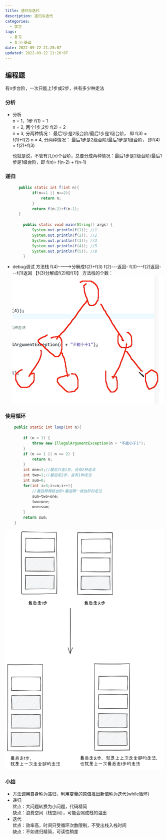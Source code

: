 ```yaml
---
title: 递归与迭代
description: 递归与迭代
categories:
  - 学习
tags:
  - 复习
  - 复习-基础
date: 2022-09-22 21:20:07
updated: 2022-09-22 21:20:07
---
```


## 编程题

有n步台阶，一次只能上1步或2步，共有多少种走法  

### 分析

- 分析  
  n = 1，1步    f(1) = 1  
  n = 2,   两个1步,2步    f(2) = 2  
  n = 3,  分两种情况： 最后1步是2级台阶/最后1步是1级台阶，
  即 f(3) = f(1)+f(2)
  n = 4, 分两种情况： 最后1步是2级台阶/最后1步是1级台阶，
  即f(4) = f(2)+f(3)

  也就是说，不管有几(n)个台阶，总要分成两种情况：最后1步是2级台阶/最后1步是1级台阶，即 f(n)= f(n-2) + f(n-1) 
  
### 递归

```java
      public static int f(int n){
            if(n==1 || n==2){
                return n;
            }
            return f(n-2)+f(n-1);
      }
  
        public static void main(String[] args) {
            System.out.println(f(1)); //1
            System.out.println(f(2)); //2
            System.out.println(f(3)); //3
            System.out.println(f(4)); //5
            System.out.println(f(5)); //8
        }
```

- debug调试
  方法栈 
  f(4)---->分解成f(2)+f(3)
  f(2)---返回-
  f(3)---f(2)返回---f(1)返回 【f(3)分解成f(2)和f(1)】
  方法栈的个数：
  ![image-20220923093752921](https://raw.githubusercontent.com/lwmfjc/lwmfjc.github.io.resource/main/img/image-20220923093752921.png)

### 使用循环

```java
    public static int loop(int n){

        if (n < 1) {
            throw new IllegalArgumentException(n + "不能小于1");
        }
        if (n == 1 || n == 2) {
            return n;
        }
        int one=2;//最后只走1步，会有2种走法
        int two=1;//最后走2步，会有1种走法
        int sum=0;
        for(int i=3;i<=n;i++){
            //最后跨两级台阶+最后跨一级台阶的走法
            sum=two+one;
            two=one;
            one=sum;
        }
        return sum;
    }
```



![image-20220923102542112](https://raw.githubusercontent.com/lwmfjc/lwmfjc.github.io.resource/main/img/image-20220923102542112.png)

### 小结

- 方法调用自身称为递归，利用变量的原值推出新值称为迭代(while循环)
- 递归  
  优点：大问题转换为小问题，代码精简  
  缺点：浪费空间（栈空间），可能会照成栈的溢出
- 迭代  
  优点：效率高，时间只受循环次数限制，不受出栈入栈时间  
  缺点：不如递归精简，可读性稍差
